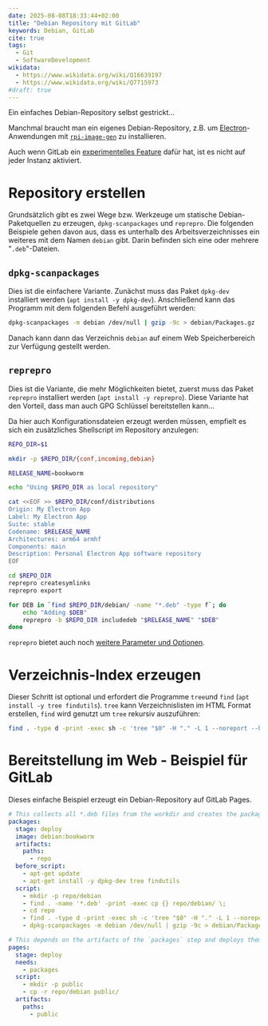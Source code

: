 ```yaml
---
date: 2025-08-08T18:33:44+02:00
title: "Debian Repository mit GitLab"
keywords: Debian, GitLab
cite: true
tags:
  - Git
  - SoftwareDevelopment
wikidata:
  - https://www.wikidata.org/wiki/Q16639197
  - https://www.wikidata.org/wiki/Q7715973
#draft: true
---
```


Ein einfaches Debian-Repository selbst gestrickt...
<!--more-->

Manchmal braucht man ein eigenes Debian-Repository, z.B. um [Electron](https://www.electronjs.org/)-Anwendungen mit [`rpi-image-gen`](https://github.com/raspberrypi/rpi-image-gen) zu installieren.

Auch wenn GitLab ein [experimentelles Feature](https://docs.gitlab.com/user/packages/debian_repository/) dafür hat, ist es nicht auf jeder Instanz aktiviert.

# Repository erstellen

Grundsätzlich gibt es zwei Wege bzw. Werkzeuge um statische Debian-Paketquellen zu erzeugen, `dpkg-scanpackages` und `reprepro`. Die folgenden Beispiele gehen davon aus, dass es unterhalb des Arbeitsverzeichnisses ein weiteres mit dem Namen `debian` gibt. Darin befinden sich eine oder mehrere "`.deb`"-Dateien.


## `dpkg-scanpackages`

Dies ist die einfachere Variante. Zunächst muss das Paket `dpkg-dev` installiert werden (`apt install -y dpkg-dev`). Anschließend kann das Programm mit dem folgenden Befehl ausgeführt werden:

```bash
dpkg-scanpackages -m debian /dev/null | gzip -9c > debian/Packages.gz
```

Danach kann dann das Verzeichnis `debian` auf einem Web Speicherbereich zur Verfügung gestellt werden.


## `reprepro`

Dies ist die Variante, die mehr Möglichkeiten bietet, zuerst muss das Paket `reprepro` installiert werden (`apt install -y reprepro`). Diese Variante hat den Vorteil, dass man auch GPG Schlüssel bereitstellen kann...

Da hier auch Konfigurationsdateien erzeugt werden müssen, empfielt es sich ein zusätzliches Shellscript im Repository anzulegen:

```bash
REPO_DIR=$1

mkdir -p $REPO_DIR/{conf,incoming,debian}

RELEASE_NAME=bookworm

echo "Using $REPO_DIR as local repository"

cat <<EOF >> $REPO_DIR/conf/distributions
Origin: My Electron App
Label: My Electron App
Suite: stable
Codename: $RELEASE_NAME
Architectures: arm64 armhf
Components: main
Description: Personal Electron App software repository
EOF

cd $REPO_DIR
reprepro createsymlinks
reprepro export

for DEB in `find $REPO_DIR/debian/ -name "*.deb" -type f`; do
    echo "Adding $DEB"
    reprepro -b $REPO_DIR includedeb "$RELEASE_NAME" "$DEB"
done
```

`reprepro` bietet auch noch [weitere Parameter und Optionen](https://wiki.debian.org/DebianRepository/SetupWithReprepro).

# Verzeichnis-Index erzeugen

Dieser Schritt ist optional und erfordert die Programme `tree`und `find` (`apt install -y tree findutils`). `tree` kann Verzeichnislisten im HTML Format erstellen, `find` wird genutzt um `tree` rekursiv auszuführen:

```bash
find . -type d -print -exec sh -c 'tree "$0" -H "." -L 1 --noreport --houtro "" --dirsfirst --charset utf-8 -I "index.html" --timefmt "%d-%b-%Y %H:%M" -s -D -o "$0/index.html"' {} \;
```

# Bereitstellung im Web - Beispiel für GitLab

Dieses einfache Beispiel erzeugt ein Debian-Repository auf GitLab Pages.

```yaml
# This collects all *.deb files from the workdir and creates the package index
packages:
  stage: deploy
  image: debian:bookworm
  artifacts:
    paths:
      - repo
  before_script:
    - apt-get update
    - apt-get install -y dpkg-dev tree findutils
  script:
    - mkdir -p repo/debian
    - find . -name '*.deb' -print -exec cp {} repo/debian/ \;
    - cd repo
    - find . -type d -print -exec sh -c 'tree "$0" -H "." -L 1 --noreport --houtro "" --dirsfirst --charset utf-8 -I "index.html" --timefmt "%d-%b-%Y %H:%M" -s -D -o "$0/index.html"' {} \;
    - dpkg-scanpackages -m debian /dev/null | gzip -9c > debian/Packages.gz

# This depends on the artifacts of the `packages` step and deploys them on GitLab pages
pages:
  stage: deploy
  needs:
    - packages
  script:
    - mkdir -p public
    - cp -r repo/debian public/
  artifacts:
    paths:
      - public

```
